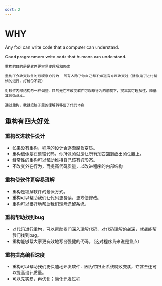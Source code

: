 ```yaml
---
sort: 2
---
```


# WHY

Any fool can write code that a computer can understand. 

Good programmers write code that humans can understand. 

```tip
重构的目的是是软件更容易被理解和修改

重构不会改变软件的可观察的行为——所有人除了你自己都不知道有东西改变过（就像鬼子进村悄悄的进行，打枪的不要）

对软件内部结构的一种调整，目的是在不改变软件可观察行为的前提下，提高其可理解性，降低其修改成本。

通过重构，我就把脑子里的理解转移到了代码本身
```

## 重构有四大好处

### 重构改进软件设计

* 如果没有重构，程序的设计会逐渐腐败变质。
* 重构很像是在整理代码，你所做的就是让所有东西回到应出的位置上。
* 经常性的重构可以帮助维持自己该有的形态。
* 不改变外在行为，而提高代码质量，以改进程序的内部结构

### 重构使软件更容易理解

* 重构是理解软件的最快方式。
* 重构可以帮助我们让代码更易读，更方便修改。
* 重构可以很好地帮助我们理解遗留系统。

### 重构帮助找到bug

* 对代码进行重构，可以帮助我们深入理解代码，对代码理解的越深，就越能帮我们找到bug。
* 重构能够帮大家更有效地写出强健的代码。（这对程序员来说是重点）

### 重构提高编程速度

* 重构可以帮助我们更快速地开发软件，因为它阻止系统腐败变质，它甚至还可以提高设计质量。
* 可以先实现，再优化；简化开发过程

